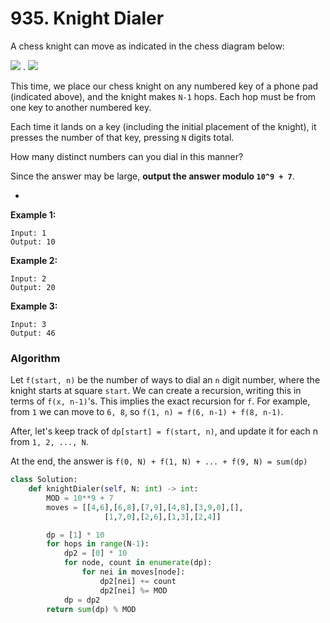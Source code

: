 # 935. Knight Dialer

A chess knight can move as indicated in the chess diagram below:

![](https://assets.leetcode.com/uploads/2018/10/12/knight.png) .           ![](https://assets.leetcode.com/uploads/2018/10/30/keypad.png)

This time, we place our chess knight on any numbered key of a phone pad \(indicated above\), and the knight makes `N-1` hops.  Each hop must be from one key to another numbered key.

Each time it lands on a key \(including the initial placement of the knight\), it presses the number of that key, pressing `N` digits total.

How many distinct numbers can you dial in this manner?

Since the answer may be large, **output the answer modulo `10^9 + 7`**.

* 
**Example 1:**

```text
Input: 1
Output: 10
```

**Example 2:**

```text
Input: 2
Output: 20
```

**Example 3:**

```text
Input: 3
Output: 46
```

### **Algorithm**

Let `f(start, n)` be the number of ways to dial an `n` digit number, where the knight starts at square `start`. We can create a recursion, writing this in terms of `f(x, n-1)`'s. This implies the exact recursion for `f`. For example, from `1` we can move to `6, 8`, so `f(1, n) = f(6, n-1) + f(8, n-1)`.

After, let's keep track of `dp[start] = f(start, n)`, and update it for each n from `1, 2, ..., N`.

At the end, the answer is `f(0, N) + f(1, N) + ... + f(9, N) = sum(dp)`

```python
class Solution:
    def knightDialer(self, N: int) -> int:
        MOD = 10**9 + 7
        moves = [[4,6],[6,8],[7,9],[4,8],[3,9,0],[],
                     [1,7,0],[2,6],[1,3],[2,4]]

        dp = [1] * 10
        for hops in range(N-1):
            dp2 = [0] * 10
            for node, count in enumerate(dp):
                for nei in moves[node]:
                    dp2[nei] += count
                    dp2[nei] %= MOD
            dp = dp2
        return sum(dp) % MOD
```

